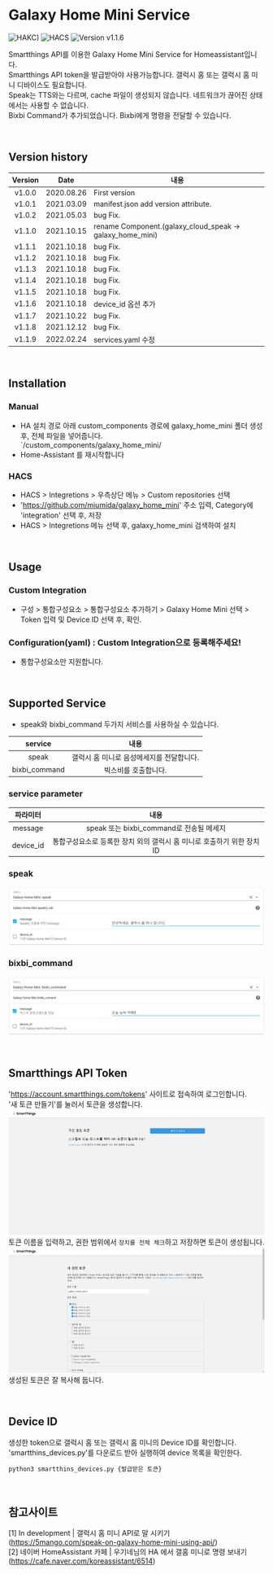 # Galaxy Home Mini Service

![HAKC)][hakc-shield]
![HACS][hacs-shield]
![Version v1.1.6][version-shield]

Smartthings API를 이용한 Galaxy Home Mini Service for Homeassistant입니다.<br>
Smartthings API token을 발급받아야 사용가능합니다. 갤럭시 홈 또는 갤럭시 홈 미니 디바이스도 필요합니다.<br>
Speak는 TTS와는 다르며, cache 파일이 생성되지 않습니다. 네트워크가 끊어진 상태에서는 사용할 수 없습니다.<br>
Bixbi Command가 추가되었습니다. Bixbi에게 명령을 전달할 수 있습니다.<br>

<br>

## Version history
| Version | Date        | 내용              |
| :-----: | :---------: | ----------------------- |
| v1.0.0  | 2020.08.26  | First version  |
| v1.0.1  | 2021.03.09  | manifest.json add version attribute.  |
| v1.0.2  | 2021.05.03  | bug Fix.  |
| v1.1.0  | 2021.10.15  | rename Component.(galaxy_cloud_speak -> galaxy_home_mini) |
| v1.1.1  | 2021.10.18  | bug Fix. |
| v1.1.2  | 2021.10.18  | bug Fix. |
| v1.1.3  | 2021.10.18  | bug Fix. |
| v1.1.4  | 2021.10.18  | bug Fix. |
| v1.1.5  | 2021.10.18  | bug Fix. |
| v1.1.6  | 2021.10.18  | device_id 옵션 추가 |
| v1.1.7  | 2021.10.22  | bug Fix. |
| v1.1.8  | 2021.12.12  | bug Fix. |
| v1.1.9  | 2022.02.24  | services.yaml 수정 |
<br>

## Installation
### Manual
- HA 설치 경로 아래 custom_components 경로에 galaxy_home_mini 폴더 생성 후, 전체 파일을 넣어줍니다.<br>
  `<config directory>/custom_components/galaxy_home_mini/<br>
- Home-Assistant 를 재시작합니다<br>
### HACS
- HACS > Integretions > 우측상단 메뉴 > Custom repositories 선택
- 'https://github.com/miumida/galaxy_home_mini' 주소 입력, Category에 'integration' 선택 후, 저장
- HACS > Integretions 메뉴 선택 후, galaxy_home_mini 검색하여 설치

<br>

## Usage
### Custom Integration
- 구성 > 통합구성요소 > 통합구성요소 추가하기 > Galaxy Home Mini 선택 > Token 입력 및 Device ID 선택 후, 확인.

### Configuration(yaml) : Custom Integration으로 등록해주세요!
- 통합구성요소만 지원합니다.<br>

<br>

## Supported Service
- speak와 bixbi_command 두가지 서비스를 사용하실 수 있습니다.

| service       | 내용 |
| :-----------: | :---------: |
| speak         | 갤럭시 홈 미니로 음성메세지를 전달합니다. |
| bixbi_command | 빅스비를 호출합니다. |

### service parameter
| 파라미터       | 내용 |
| :-----------: | :---------: |
| message   | speak 또는 bixbi_command로 전송될 메세지 |
| device_id | 통합구성요소로 등록한 장치 외의 갤럭시 홈 미니로 호출하기 위한 장치ID |

### speak
![service1](https://github.com/miumida/galaxy_home_mini/blob/master/images/service1.png?raw=true)<br>

### bixbi_command
![service2](https://github.com/miumida/galaxy_home_mini/blob/master/images/service2.png?raw=true)<br>

<br>

## Smartthings API Token
'<https://account.smartthings.com/tokens>' 사이트로 접속하여 로그인합니다.<br>
'새 토큰 만들기'를 눌러서 토큰을 생성합니다.<br>
![smartthings_token_1](https://github.com/miumida/galaxy_cloud_speak/blob/master/images/smartthings_token_1.png?raw=true)<br>
토큰 이름을 입력하고, 권한 범위에서 `장치를 전체 체크`하고 저장하면 토큰이 생성됩니다.<br>
![smartthings_token_2](https://github.com/miumida/galaxy_cloud_speak/blob/master/images/smartthings_token_2.png?raw=true)<br>
생성된 토큰은 잘 복사해 둡니다.<br>

<br>

## Device ID
생성한 token으로 갤럭시 홈 또는 갤럭시 홈 미니의 Device ID를 확인합니다.<br>
'smartthins_devices.py'를 다운로드 받아 실행하여 device 목록을 확인한다.<br>
```python
python3 smartthins_devices.py {발급받은 토큰}
```

<br>

## 참고사이트
[1] In development | 갤럭시 홈 미니 API로 말 시키기 (<https://5mango.com/speak-on-galaxy-home-mini-using-api/>)<br>
[2] 네이버 HomeAssistant 카페 | 우기네님의 HA 에서 갤홈 미니로 명령 보내기 (<https://cafe.naver.com/koreassistant/6514>)<br>

[version-shield]: https://img.shields.io/badge/version-v1.1.9-orange.svg
[hakc-shield]: https://img.shields.io/badge/HAKC-Enjoy-blue.svg
[hacs-shield]: https://img.shields.io/badge/HACS-Custom-red.svg
